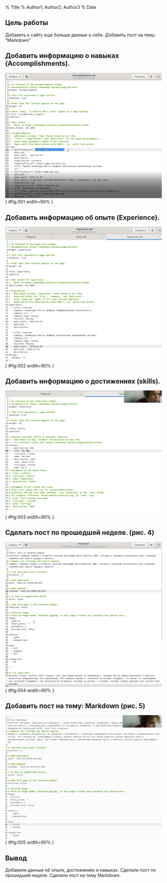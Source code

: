 % Title
% Author1; Author2; Author3
% Date

## Цель работы

Добавить к сайту еще больше данные о себе. Добавить пост на тему: "Markdown"

## Добавить информацию о навыках (Accomplishments).

![Accomplishments](../report/image/2.png){ #fig:001 width=90% }

## Добавить информацию об опыте (Experience).

![Experience](../report/image/3.png){ #fig:002 width=90% }

## Добавить информацию о достижениях (skills).

![Accomplishments](../report/image/4.png){ #fig:003 width=90% }

## Сделать пост по прошедшей неделе. (рис. 4)

![Пост](../report/image/5.png){ #fig:004 width=90% }

## Добавить пост на тему: Markdown (рис. 5)

![Пост](../report/image/6.png){ #fig:005 width=90% }

## Вывод

Добавили данные об опыте, достижениях и навыках. Сделали пост по прошедшей неделе. Сделали пост на тему Markdown.
